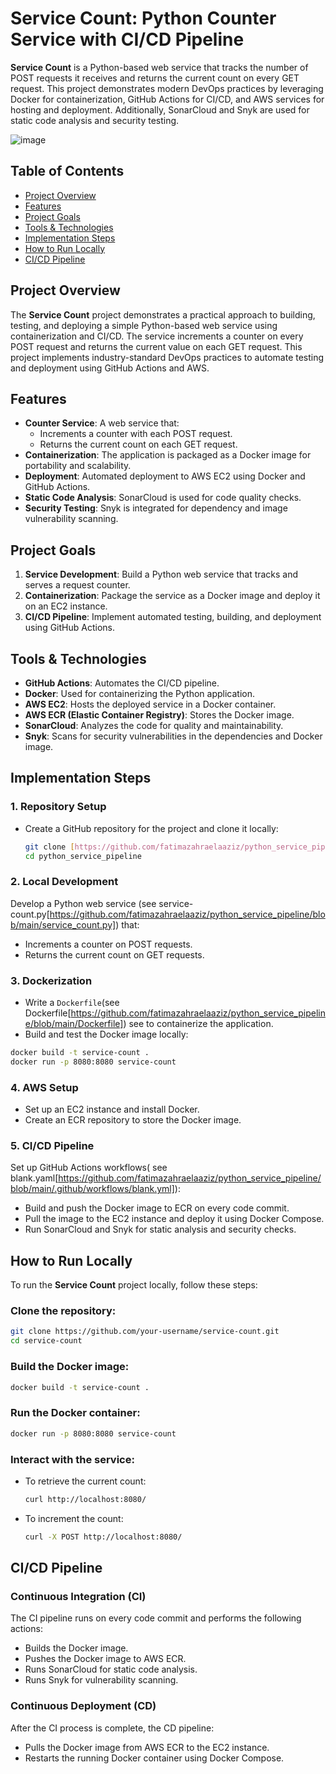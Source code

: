 # Service Count: Python Counter Service with CI/CD Pipeline

**Service Count** is a Python-based web service that tracks the number of POST requests it receives and returns the current count on every GET request. This project demonstrates modern DevOps practices by leveraging Docker for containerization, GitHub Actions for CI/CD, and AWS services for hosting and deployment. Additionally, SonarCloud and Snyk are used for static code analysis and security testing.

![image](https://github.com/fatimazahraelaaziz/Python-Service-CI-CD-Pipeline/assets/96253973/0a1f122d-0c4d-4099-b548-2064ed0efca6)

## Table of Contents
- [Project Overview](#project-overview)
- [Features](#features)
- [Project Goals](#project-goals)
- [Tools & Technologies](#tools--technologies)
- [Implementation Steps](#implementation-steps)
- [How to Run Locally](#how-to-run-locally)
- [CI/CD Pipeline](#cicd-pipeline)

## Project Overview

The **Service Count** project demonstrates a practical approach to building, testing, and deploying a simple Python-based web service using containerization and CI/CD. The service increments a counter on every POST request and returns the current value on each GET request. This project implements industry-standard DevOps practices to automate testing and deployment using GitHub Actions and AWS.

## Features

- **Counter Service**: A web service that:
  - Increments a counter with each POST request.
  - Returns the current count on each GET request.
- **Containerization**: The application is packaged as a Docker image for portability and scalability.
- **Deployment**: Automated deployment to AWS EC2 using Docker and GitHub Actions.
- **Static Code Analysis**: SonarCloud is used for code quality checks.
- **Security Testing**: Snyk is integrated for dependency and image vulnerability scanning.

## Project Goals

1. **Service Development**: Build a Python web service that tracks and serves a request counter.
2. **Containerization**: Package the service as a Docker image and deploy it on an EC2 instance.
3. **CI/CD Pipeline**: Implement automated testing, building, and deployment using GitHub Actions.

## Tools & Technologies

- **GitHub Actions**: Automates the CI/CD pipeline.
- **Docker**: Used for containerizing the Python application.
- **AWS EC2**: Hosts the deployed service in a Docker container.
- **AWS ECR (Elastic Container Registry)**: Stores the Docker image.
- **SonarCloud**: Analyzes the code for quality and maintainability.
- **Snyk**: Scans for security vulnerabilities in the dependencies and Docker image.

## Implementation Steps

### 1. Repository Setup
- Create a GitHub repository for the project and clone it locally:
  ```bash
  git clone [https://github.com/fatimazahraelaaziz/python_service_pipeline.git]
  cd python_service_pipeline

### 2. Local Development 
Develop a Python web service (see service-count.py[https://github.com/fatimazahraelaaziz/python_service_pipeline/blob/main/service_count.py]) that:
- Increments a counter on POST requests.
- Returns the current count on GET requests.

### 3. Dockerization
- Write a `Dockerfile`(see Dockerfile[https://github.com/fatimazahraelaaziz/python_service_pipeline/blob/main/Dockerfile]) see  to containerize the application.
- Build and test the Docker image locally:

```bash
docker build -t service-count .
docker run -p 8080:8080 service-count
```

### 4. AWS Setup
- Set up an EC2 instance and install Docker.
- Create an ECR repository to store the Docker image.

### 5. CI/CD Pipeline
Set up GitHub Actions workflows( see blank.yaml[https://github.com/fatimazahraelaaziz/python_service_pipeline/blob/main/.github/workflows/blank.yml]):
- Build and push the Docker image to ECR on every code commit.
- Pull the image to the EC2 instance and deploy it using Docker Compose.
- Run SonarCloud and Snyk for static analysis and security checks.

## How to Run Locally

To run the **Service Count** project locally, follow these steps:

### Clone the repository:
```bash
git clone https://github.com/your-username/service-count.git
cd service-count
```
### Build the Docker image:
```bash
docker build -t service-count .
```

### Run the Docker container:
```bash
docker run -p 8080:8080 service-count
```

### Interact with the service:
- To retrieve the current count:
  ```bash
  curl http://localhost:8080/
  ```
- To increment the count:
  ```bash
  curl -X POST http://localhost:8080/
  ```

## CI/CD Pipeline

### Continuous Integration (CI)
The CI pipeline runs on every code commit and performs the following actions:
- Builds the Docker image.
- Pushes the Docker image to AWS ECR.
- Runs SonarCloud for static code analysis.
- Runs Snyk for vulnerability scanning.

### Continuous Deployment (CD)
After the CI process is complete, the CD pipeline:
- Pulls the Docker image from AWS ECR to the EC2 instance.
- Restarts the running Docker container using Docker Compose.



